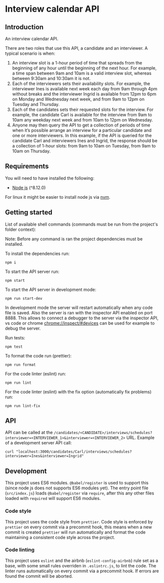 # Interview calendar API

## Introduction

An interview calendar API.

There are two roles that use this API, a candidate and an interviewer.
A typical scenario is when:
1. An interview slot is a 1-hour period of time that spreads from the beginning of any hour until the beginning of the next hour.
For example, a time span between 9am and 10am is a valid interview slot, whereas between 9:30am and 10:30am it is not.
2. Each of the interviewers sets their availability slots.
For example, the interviewer Ines is available next week each day from 9am through 4pm without breaks and the interviewer Ingrid is available from 12pm to 6pm on Monday and Wednesday next week, and from 9am to 12pm on Tuesday and Thursday.
3. Each of the candidates sets their requested slots for the interview.
For example, the candidate Carl is available for the interview from 9am to 10am any weekday next week and from 10am to 12pm on Wednesday.
4. Anyone may then query the API to get a collection of periods of time when it’s possible arrange an interview for a particular candidate and one or more interviewers.
In this example, if the API is queried for the candidate Carl and interviewers Ines and Ingrid, the response should be a collection of 1-hour slots: from 9am to 10am on Tuesday, from 9am to 10am on Thursday.

## Requirements

You will need to have installed the following:

- [Node js](https://nodejs.org/en/) (^8.12.0)

For linux it might be easier to install node js via [nvm](https://github.com/creationix/nvm).

## Getting started

List of available shell commands (commands must be run from the project's folder context):

Note: Before any command is ran the project dependencies must be installed.

To install the dependencies run:
```
npm i
```

To start the API server run:
```
npm start
```

To start the API server in development mode:
```
npm run start-dev
```

In development mode the server will restart automatically when any code file is saved.
Also the server is ran with the inspector API enabled on port 8888.
This allows to connect a debugger to the server via the inspector API, vs code or chrome [chrome://inspect/#devices](chrome://inspect/#devices) can be used for example to debug the server.

Run tests:
```
npm test
```

To format the code run (prettier):
```
npm run format
```

For the code linter (eslint) run:
```
npm run lint
```

For the code linter (eslint) with the fix option (automatically fix problems) run:
```
npm run lint-fix
```

## API

API can be called at the `/candidates/<CANDIDATE>/interviews/schedules?interviewer=<INTERVIEWER_1>&interviewer=<INTERVIEWER_2>` URL. Example of a development server API call:

```
curl "localhost:3000/candidates/Carl/interviews/schedules?interviewer=Ines&interviewer=Ingrid"
```

## Development

This project uses ES6 modules.
`@babel/register` is used to support this (since node js does not supports ES6 modules yet).
The entry point file (`src/index.js`) loads `@babel/register` via `require`, after this any other files loaded with `required` will support ES6 modules.

### Code style

This project uses the code style from `prettier`.
Code style is enforced by `prettier` on every commit via a precommit hook, this means when a new commit is created `prettier` will run automatically and format the code maintaining a consistent code style across the project.

### Code linting

This project uses `eslint` and the airbnb (`eslint-config-airbnb`) rule set as a base, with some small rules overriden in `.eslintrc.js`, to lint the code.
The linter runs automatically on every commit via a precommit hook. If errors are found the commit will be aborted.

